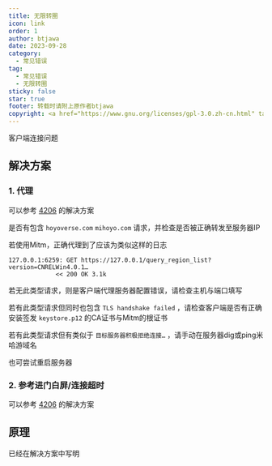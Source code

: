 ```yaml
---
title: 无限转圈
icon: link
order: 1
author: btjawa
date: 2023-09-28
category:
  - 常见错误
tag:
  - 常见错误
  - 无限转圈
sticky: false
star: true
footer: 转载时请附上原作者btjawa
copyright: <a href="https://www.gnu.org/licenses/gpl-3.0.zh-cn.html" target="_blank">GPL-3.0 协议</a>&nbsp;版权所有 © 2023 <a href="https://github.com/btjawa/BGP-docs" target="_blank">btjawa</a>
---
```


客户端连接问题
<!-- more -->

## 解决方案

### 1. 代理

可以参考 [4206](4206) 的解决方案

是否有包含 `hoyoverse.com` `mihoyo.com` 请求，并检查是否被正确转发至服务器IP

若使用Mitm，正确代理到了应该为类似这样的日志

```shell
127.0.0.1:6259: GET https://127.0.0.1/query_region_list?version=CNRELWin4.0.1…
             << 200 OK 3.1k
```

若无此类型请求，则是客户端代理服务器配置错误，请检查主机与端口填写

若有此类型请求但同时也包含 `TLS handshake failed` ，请检查客户端是否有正确安装签发 `keystore.p12` 的CA证书与Mitm的根证书

若有此类型请求但有类似于 `目标服务器积极拒绝连接…` ，请手动在服务器dig或ping米哈游域名

也可尝试重启服务器

### 2. 参考进门白屏/连接超时

可以参考 [4206](white-screen-time-out) 的解决方案

## 原理

已经在解决方案中写明